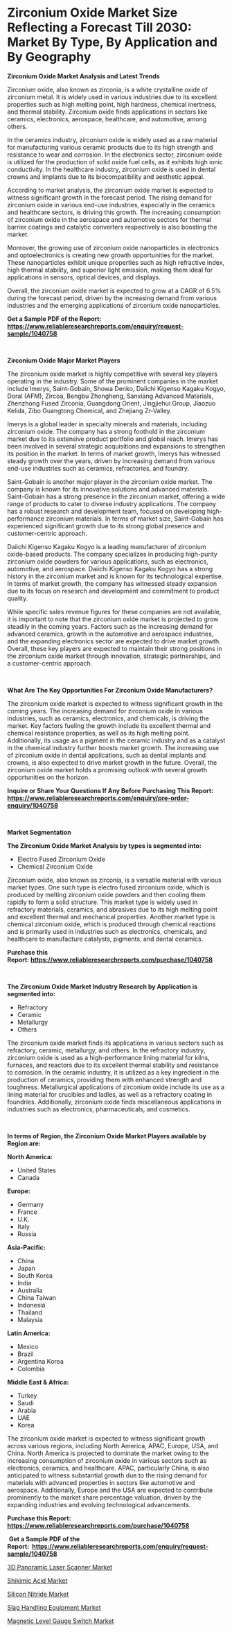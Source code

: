 <p><h1>Zirconium Oxide Market Size Reflecting a Forecast Till 2030: Market By Type, By Application and By Geography</h1></p><p><strong>Zirconium Oxide Market Analysis and Latest Trends</strong></p>
<p><p>Zirconium oxide, also known as zirconia, is a white crystalline oxide of zirconium metal. It is widely used in various industries due to its excellent properties such as high melting point, high hardness, chemical inertness, and thermal stability. Zirconium oxide finds applications in sectors like ceramics, electronics, aerospace, healthcare, and automotive, among others.</p><p>In the ceramics industry, zirconium oxide is widely used as a raw material for manufacturing various ceramic products due to its high strength and resistance to wear and corrosion. In the electronics sector, zirconium oxide is utilized for the production of solid oxide fuel cells, as it exhibits high ionic conductivity. In the healthcare industry, zirconium oxide is used in dental crowns and implants due to its biocompatibility and aesthetic appeal.</p><p>According to market analysis, the zirconium oxide market is expected to witness significant growth in the forecast period. The rising demand for zirconium oxide in various end-use industries, especially in the ceramics and healthcare sectors, is driving this growth. The increasing consumption of zirconium oxide in the aerospace and automotive sectors for thermal barrier coatings and catalytic converters respectively is also boosting the market.</p><p>Moreover, the growing use of zirconium oxide nanoparticles in electronics and optoelectronics is creating new growth opportunities for the market. These nanoparticles exhibit unique properties such as high refractive index, high thermal stability, and superior light emission, making them ideal for applications in sensors, optical devices, and displays.</p><p>Overall, the zirconium oxide market is expected to grow at a CAGR of 6.5% during the forecast period, driven by the increasing demand from various industries and the emerging applications of zirconium oxide nanoparticles.</p></p>
<p><strong>Get a Sample PDF of the Report:&nbsp; <a href="https://www.reliableresearchreports.com/enquiry/request-sample/1040758">https://www.reliableresearchreports.com/enquiry/request-sample/1040758</a></strong></p>
<p>&nbsp;</p>
<p><strong>Zirconium Oxide Major Market Players</strong></p>
<p><p>The zirconium oxide market is highly competitive with several key players operating in the industry. Some of the prominent companies in the market include Imerys, Saint-Gobain, Showa Denko, Daiichi Kigenso Kagaku Kogyo, Doral (AFM), Zircoa, Bengbu Zhongheng, Sanxiang Advanced Materials, Zhenzhong Fused Zirconia, Guangdong Orient, Jingjiehui Group, Jiaozuo Kelida, Zibo Guangtong Chemical, and Zhejiang Zr-Valley.</p><p>Imerys is a global leader in specialty minerals and materials, including zirconium oxide. The company has a strong foothold in the zirconium market due to its extensive product portfolio and global reach. Imerys has been involved in several strategic acquisitions and expansions to strengthen its position in the market. In terms of market growth, Imerys has witnessed steady growth over the years, driven by increasing demand from various end-use industries such as ceramics, refractories, and foundry.</p><p>Saint-Gobain is another major player in the zirconium oxide market. The company is known for its innovative solutions and advanced materials. Saint-Gobain has a strong presence in the zirconium market, offering a wide range of products to cater to diverse industry applications. The company has a robust research and development team, focused on developing high-performance zirconium materials. In terms of market size, Saint-Gobain has experienced significant growth due to its strong global presence and customer-centric approach.</p><p>Daiichi Kigenso Kagaku Kogyo is a leading manufacturer of zirconium oxide-based products. The company specializes in producing high-purity zirconium oxide powders for various applications, such as electronics, automotive, and aerospace. Daiichi Kigenso Kagaku Kogyo has a strong history in the zirconium market and is known for its technological expertise. In terms of market growth, the company has witnessed steady expansion due to its focus on research and development and commitment to product quality.</p><p>While specific sales revenue figures for these companies are not available, it is important to note that the zirconium oxide market is projected to grow steadily in the coming years. Factors such as the increasing demand for advanced ceramics, growth in the automotive and aerospace industries, and the expanding electronics sector are expected to drive market growth. Overall, these key players are expected to maintain their strong positions in the zirconium oxide market through innovation, strategic partnerships, and a customer-centric approach.</p></p>
<p>&nbsp;</p>
<p><strong>What Are The Key Opportunities For Zirconium Oxide Manufacturers?</strong></p>
<p><p>The zirconium oxide market is expected to witness significant growth in the coming years. The increasing demand for zirconium oxide in various industries, such as ceramics, electronics, and chemicals, is driving the market. Key factors fueling the growth include its excellent thermal and chemical resistance properties, as well as its high melting point. Additionally, its usage as a pigment in the ceramic industry and as a catalyst in the chemical industry further boosts market growth. The increasing use of zirconium oxide in dental applications, such as dental implants and crowns, is also expected to drive market growth in the future. Overall, the zirconium oxide market holds a promising outlook with several growth opportunities on the horizon.</p></p>
<p><strong>Inquire or Share Your Questions If Any Before Purchasing This Report: <a href="https://www.reliableresearchreports.com/enquiry/pre-order-enquiry/1040758">https://www.reliableresearchreports.com/enquiry/pre-order-enquiry/1040758</a></strong></p>
<p>&nbsp;</p>
<p><strong>Market Segmentation</strong></p>
<p><strong>The Zirconium Oxide Market Analysis by types is segmented into:</strong></p>
<p><ul><li>Electro Fused Zirconium Oxide</li><li>Chemical Zirconium Oxide</li></ul></p>
<p><p>Zirconium oxide, also known as zirconia, is a versatile material with various market types. One such type is electro fused zirconium oxide, which is produced by melting zirconium oxide powders and then cooling them rapidly to form a solid structure. This market type is widely used in refractory materials, ceramics, and abrasives due to its high melting point and excellent thermal and mechanical properties. Another market type is chemical zirconium oxide, which is produced through chemical reactions and is primarily used in industries such as electronics, chemicals, and healthcare to manufacture catalysts, pigments, and dental ceramics.</p></p>
<p><strong>Purchase this Report:&nbsp;<a href="https://www.reliableresearchreports.com/purchase/1040758">https://www.reliableresearchreports.com/purchase/1040758</a></strong></p>
<p>&nbsp;</p>
<p><strong>The Zirconium Oxide Market Industry Research by Application is segmented into:</strong></p>
<p><ul><li>Refractory</li><li>Ceramic</li><li>Metallurgy</li><li>Others</li></ul></p>
<p><p>The zirconium oxide market finds its applications in various sectors such as refractory, ceramic, metallurgy, and others. In the refractory industry, zirconium oxide is used as a high-performance lining material for kilns, furnaces, and reactors due to its excellent thermal stability and resistance to corrosion. In the ceramic industry, it is utilized as a key ingredient in the production of ceramics, providing them with enhanced strength and toughness. Metallurgical applications of zirconium oxide include its use as a lining material for crucibles and ladles, as well as a refractory coating in foundries. Additionally, zirconium oxide finds miscellaneous applications in industries such as electronics, pharmaceuticals, and cosmetics.</p></p>
<p>&nbsp;</p>
<p><strong>In terms of Region, the Zirconium Oxide Market Players available by Region are:</strong></p>
<p>
    <p> <strong> North America: </strong>
        <ul>
            <li>United States</li>
            <li>Canada</li>
        </ul>
        </p> 
    <p> <strong> Europe: </strong>
        <ul>
            <li>Germany</li>
            <li>France</li>
            <li>U.K.</li>
            <li>Italy</li>
            <li>Russia</li>
        </ul>
        </p> 
    <p> <strong> Asia-Pacific: </strong>
        <ul>
            <li>China</li>
            <li>Japan</li>
            <li>South Korea</li>
            <li>India</li>
            <li>Australia</li>
            <li>China Taiwan</li>
            <li>Indonesia</li>
            <li>Thailand</li>
            <li>Malaysia</li>
        </ul>
        </p> 
    <p> <strong> Latin America: </strong>
        <ul>
            <li>Mexico</li>
            <li>Brazil</li>
            <li>Argentina Korea</li>
            <li>Colombia</li>
        </ul>
        </p> 
    <p> <strong> Middle East & Africa: </strong>
        <ul>
            <li>Turkey</li>
            <li>Saudi</li>
            <li>Arabia</li>
            <li>UAE</li>
            <li>Korea</li>
        </ul>
    </p>
    </p>
<p><p>The zirconium oxide market is expected to witness significant growth across various regions, including North America, APAC, Europe, USA, and China. North America is projected to dominate the market owing to the increasing consumption of zirconium oxide in various sectors such as electronics, ceramics, and healthcare. APAC, particularly China, is also anticipated to witness substantial growth due to the rising demand for materials with advanced properties in sectors like automotive and aerospace. Additionally, Europe and the USA are expected to contribute prominently to the market share percentage valuation, driven by the expanding industries and evolving technological advancements.</p></p>
<p><strong>Purchase this Report: <a href="https://www.reliableresearchreports.com/purchase/1040758">https://www.reliableresearchreports.com/purchase/1040758</a></strong></p>
<p>&nbsp;<strong>Get a Sample PDF of the Report:&nbsp;&nbsp;<a href="https://www.reliableresearchreports.com/enquiry/request-sample/1040758">https://www.reliableresearchreports.com/enquiry/request-sample/1040758</a></strong></p>
<p><strong></strong></p>
<p><p><a href="https://www.linkedin.com/pulse/3d-panoramic-laser-scanner-market-size-growth-forecast-from-eev4e/">3D Panoramic Laser Scanner Market</a></p><p><a href="https://github.com/luckyshygirl/Market-Research-Report-List-1/blob/main/shikimic-acid-market.md">Shikimic Acid Market</a></p><p><a href="https://github.com/gdfhhhj/Market-Research-Report-List-1/blob/main/silicon-nitride-market.md">Silicon Nitride Market</a></p><p><a href="https://medium.com/@snehareportprime/slag-handling-equipment-market-size-market-outlook-and-market-forecast-2023-to-2030-6f1cf73861e3">Slag Handling Equipment Market</a></p><p><a href="https://medium.com/@rahulv.reportprime/magnetic-level-gauge-switch-market-analysis-and-sze-forecasted-for-period-from-2023-to-2030-0288b1635b71">Magnetic Level Gauge Switch Market</a></p></p>